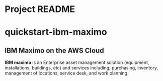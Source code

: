 # Project README

# quickstart-ibm-maximo
## IBM Maximo on the AWS Cloud

**IBM maximo**  is an Enterprise asset management solution (equipment, installations, buildings, etc) and services including; purchasing, inventory, management of locations, service desk, and work planning.
